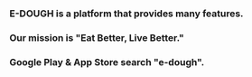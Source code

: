 
### E-DOUGH is a platform that provides many features.
### Our mission is "Eat Better, Live Better."
### Google Play & App Store search "e-dough".
